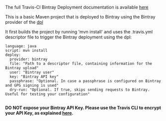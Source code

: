 The full Travis-CI Bintray Deployment documentation is available [here](https://docs.travis-ci.com/user/deployment/bintray)

This is a basic Maven project that is deployed to Bintray using the Bintray provider of the [dpl](https://github.com/travis-ci/dpl#bintray)

It first builds the project by running 'mvn install' and uses the .travis.yml descriptor file to trigger the Bintray deployment using the dpl:

```
language: java
script: mvn install
deploy:
  provider: bintray
  file: "Path to a descriptor file, containing information for the Bintray upload"
  user: "Bintray user"
  key: "Bintray API key"
  passphrase: "Optional. In case a passphrase is configured on Bintray and GPG signing is used"
  dry-run: "Optional. If true, skips sending requests to Bintray. Useful for testing your configuration"
  
```

**DO NOT expose your Bintray API Key. Please use the Travis CLI to encrypt your API Key, as explained [here](https://docs.travis-ci.com/user/deployment/bintray#Encrypt-your-API-key).**
